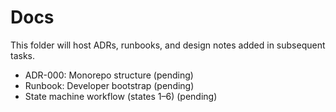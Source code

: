 # Docs

This folder will host ADRs, runbooks, and design notes added in subsequent tasks.
- ADR-000: Monorepo structure (pending)
- Runbook: Developer bootstrap (pending)
- State machine workflow (states 1–6) (pending)
